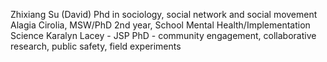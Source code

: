 Zhixiang Su (David) Phd in sociology, social network and social movement 
Alagia Cirolia, MSW/PhD 2nd year, School Mental Health/Implementation Science
Karalyn Lacey - JSP PhD - community engagement, collaborative research, public safety, field experiments

